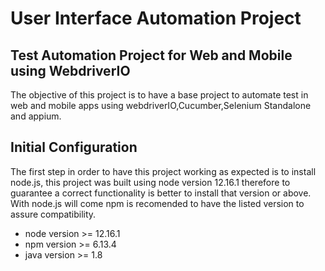 # User Interface Automation Project
 
 ## Test Automation Project for Web and Mobile using WebdriverIO
 
 The objective of this project is to have a base project to automate test in web and mobile apps using webdriverIO,Cucumber,Selenium    Standalone and appium.
 
 ## Initial Configuration
 
The first step in order to have this project working as expected is to install node.js, this project was built using node version 12.16.1 therefore to guarantee a correct functionality is better to install that version or above. With node.js will come npm is recomended to have the listed version to assure compatibility.

 - node version >= 12.16.1
 - npm version  >= 6.13.4
 - java version >= 1.8
